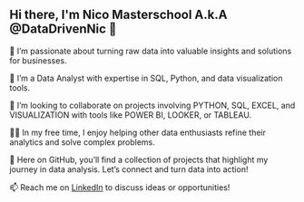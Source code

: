 ## Hi there, I'm Nico Masterschool A.k.A @DataDrivenNic 👋

👀 I’m passionate about turning raw data into valuable insights and solutions for businesses.

🌱 I’m a Data Analyst with expertise in SQL, Python, and data visualization tools.

🤝 I’m looking to collaborate on projects involving PYTHON, SQL, EXCEL, and VISUALIZATION with tools like POWER BI, LOOKER, or TABLEAU.

👨‍💻 In my free time, I enjoy helping other data enthusiasts refine their analytics and solve complex problems.

🌱 Here on GitHub, you’ll find a collection of projects that highlight my journey in data analysis. Let’s connect and turn data into action!

📫 Reach me on [LinkedIn](https://www.linkedin.com/in/nicolas-mustermann/) to discuss ideas or opportunities!
